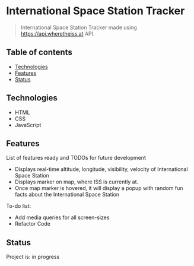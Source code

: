 # International Space Station Tracker
> International Space Station Tracker made using https://api.wheretheiss.at API.

## Table of contents
* [Technologies](#technologies)
* [Features](#features)
* [Status](#status)

## Technologies
* HTML
* CSS
* JavaScript

## Features
List of features ready and TODOs for future development
* Displays real-time altitude, longitude, visibility, velocity of International Space Station
* Displays marker on map, where ISS is currently at.
* Once map marker is hovered, it will display a popup with random fun facts about the International Space Station

To-do list:
* Add media queries for all screen-sizes
* Refactor Code

## Status
Project is: in progress



